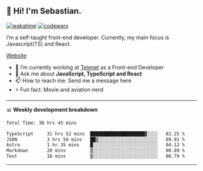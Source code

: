 ## 👋 Hi! I'm Sebastian.

[![wakatime](https://wakatime.com/badge/user/df0036c6-328a-4a39-be9b-e49417ed22a1.svg)](https://wakatime.com/@df0036c6-328a-4a39-be9b-e49417ed22a1)
[![codewars](https://www.codewars.com/users/sebavuye/badges/small)](https://www.codewars.com/users/sebavuye)

I’m a self-taught front-end developer. Currently, my main focus is Javascript(TS) and React.

[Website](https://sebastianvuye.be)

- 🔭 I’m currently working at [Telenet](https://telenet.be/) as a Front-end Developer
- 💬 Ask me about **JavaScript, TypeScript and React**
- 📫 How to reach me: Send me a message here
- ⚡ Fun fact: Movie and aviation nerd

-------

📊 **Weekly development breakdown**

<!--START_SECTION:waka-->

```txt
Total Time: 38 hrs 45 mins

TypeScript     31 hrs 52 mins  ████████████████████▓░░░░   82.25 %
JSON           3 hrs 50 mins   ██▒░░░░░░░░░░░░░░░░░░░░░░   09.91 %
Astro          1 hr 35 mins    █░░░░░░░░░░░░░░░░░░░░░░░░   04.12 %
Markdown       20 mins         ▒░░░░░░░░░░░░░░░░░░░░░░░░   00.89 %
Text           18 mins         ▒░░░░░░░░░░░░░░░░░░░░░░░░   00.79 %
```

<!--END_SECTION:waka-->
-------
